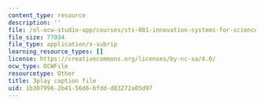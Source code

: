 ```yaml
---
content_type: resource
description: ''
file: /ol-ocw-studio-app/courses/sts-081-innovation-systems-for-science-technology-energy-manufacturing-and-health-spring-2017/1b3079962b4156d6bfddd83272a05d97_n0QLcw-CHmk.vtt
file_size: 77034
file_type: application/x-subrip
learning_resource_types: []
license: https://creativecommons.org/licenses/by-nc-sa/4.0/
ocw_type: OCWFile
resourcetype: Other
title: 3play caption file
uid: 1b307996-2b41-56d6-bfdd-d83272a05d97
---
```

